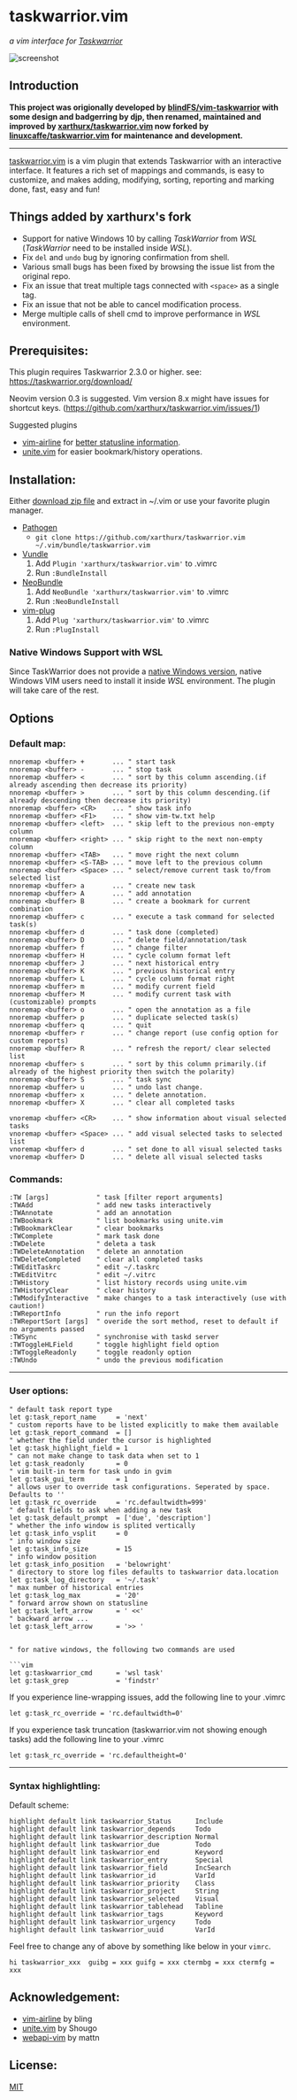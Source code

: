 taskwarrior.vim
===============
_a vim interface for [Taskwarrior](https://taskwarrior.org)_

![screenshot](https://raw.githubusercontent.com/linuxcaffe/taskwarrior.vim/master/screenshot.gif)

## Introduction

**This project was origionally developed by [blindFS/vim-taskwarrior](https://github.com/blindFS/vim-taskwarrior) with some design and badgerring by djp,
then renamed, maintained and improved by [xarthurx/taskwarrior.vim](https://github.com/xarthurx/taskwarrior.vim) now forked by [linuxcaffe/taskwarrior.vim](https://github.com/linuxcaffe/taskwarrior.vim) for maintenance and development.**

----
[taskwarrior.vim](https://github.com/linuxcaffe/taskwarrior.vim) is a vim plugin that extends Taskwarrior with an interactive
interface. It features a rich set of mappings and commands, is easy to customize,
and makes adding, modifying, sorting, reporting and marking done, fast, easy and fun!

## Things added by xarthurx's fork

* Support for native Windows 10 by calling *TaskWarrior* from *WSL* (*TaskWarrior* need to be installed inside *WSL*).
* Fix `del` and `undo` bug by ignoring confirmation from shell.
* Various small bugs has been fixed by browsing the issue list from the original repo.
* Fix an issue that treat multiple tags connected with `<space>` as a single tag.
* Fix an issue that not be able to cancel modification process.
* Merge multiple calls of shell cmd to improve performance in *WSL* environment.


## Prerequisites:

This plugin requires Taskwarrior 2.3.0 or higher. see: https://taskwarrior.org/download/

Neovim version 0.3 is suggested.
Vim version 8.x might have issues for shortcut keys. (https://github.com/xarthurx/taskwarrior.vim/issues/1)

Suggested plugins

* [vim-airline](https://github.com/bling/vim-airline) for [better statusline information](https://github.com/farseer90718/vim-taskwarrior#screenshot).
* [unite.vim](https://github.com/Shougo/unite.vim) for easier bookmark/history operations.


## Installation:

Either [download zip file](https://github.com/farseer90718/vim-taskwarrior/archive/master.zip)
and extract in ~/.vim or use your favorite plugin manager.

- [Pathogen](https://github.com/tpope/vim-pathogen)
    - `git clone https://github.com/xarthurx/taskwarrior.vim ~/.vim/bundle/taskwarrior.vim`
- [Vundle](https://github.com/gmarik/vundle)
    1. Add `Plugin 'xarthurx/taskwarrior.vim'` to .vimrc
    2. Run `:BundleInstall`
- [NeoBundle](https://github.com/Shougo/neobundle.vim)
    1. Add `NeoBundle 'xarthurx/taskwarrior.vim'` to .vimrc
    2. Run `:NeoBundleInstall`
- [vim-plug](https://github.com/junegunn/vim-plug)
    1. Add `Plug 'xarthurx/taskwarrior.vim'` to .vimrc
    2. Run `:PlugInstall`


### Native Windows Support with WSL

Since TaskWarrior does not provide a [native Windows version](https://github.com/GothenburgBitFactory/taskwarrior/issues/2159), native Windows VIM users need to install it inside *WSL* environment. The plugin will take care of the rest.

## Options

### Default map:

```vim
nnoremap <buffer> +       ... " start task
nnoremap <buffer> -       ... " stop task
nnoremap <buffer> <       ... " sort by this column ascending.(if already ascending then decrease its priority)
nnoremap <buffer> >       ... " sort by this column descending.(if already descending then decrease its priority)
nnoremap <buffer> <CR>    ... " show task info
nnoremap <buffer> <F1>    ... " show vim-tw.txt help
nnoremap <buffer> <left>  ... " skip left to the previous non-empty column
nnoremap <buffer> <right> ... " skip right to the next non-empty column
nnoremap <buffer> <TAB>   ... " move right the next column
nnoremap <buffer> <S-TAB> ... " move left to the previous column
nnoremap <buffer> <Space> ... " select/remove current task to/from selected list
nnoremap <buffer> a       ... " create new task
nnoremap <buffer> A       ... " add annotation
nnoremap <buffer> B       ... " create a bookmark for current combination
nnoremap <buffer> c       ... " execute a task command for selected task(s)
nnoremap <buffer> d       ... " task done (completed)
nnoremap <buffer> D       ... " delete field/annotation/task
nnoremap <buffer> f       ... " change filter
nnoremap <buffer> H       ... " cycle column format left
nnoremap <buffer> J       ... " next historical entry
nnoremap <buffer> K       ... " previous historical entry
nnoremap <buffer> L       ... " cycle column format right
nnoremap <buffer> m       ... " modify current field
nnoremap <buffer> M       ... " modify current task with (customizable) prompts
nnoremap <buffer> o       ... " open the annotation as a file
nnoremap <buffer> p       ... " duplicate selected task(s)
nnoremap <buffer> q       ... " quit
nnoremap <buffer> r       ... " change report (use config option for custom reports)
nnoremap <buffer> R       ... " refresh the report/ clear selected list
nnoremap <buffer> s       ... " sort by this column primarily.(if already of the highest priority then switch the polarity)
nnoremap <buffer> S       ... " task sync
nnoremap <buffer> u       ... " undo last change.
nnoremap <buffer> x       ... " delete annotation.
nnoremap <buffer> X       ... " clear all completed tasks

vnoremap <buffer> <CR>    ... " show information about visual selected tasks
vnoremap <buffer> <Space> ... " add visual selected tasks to selected list
vnoremap <buffer> d       ... " set done to all visual selected tasks
vnoremap <buffer> D       ... " delete all visual selected tasks

```
### Commands:

```vim
:TW [args]            " task [filter report arguments]
:TWAdd                " add new tasks interactively
:TWAnnotate           " add an annotation
:TWBookmark           " list bookmarks using unite.vim
:TWBookmarkClear      " clear bookmarks
:TWComplete           " mark task done
:TWDelete             " deleta a task
:TWDeleteAnnotation   " delete an annotation
:TWDeleteCompleted    " clear all completed tasks
:TWEditTaskrc         " edit ~/.taskrc
:TWEditVitrc          " edit ~/.vitrc
:TWHistory            " list history records using unite.vim
:TWHistoryClear       " clear history
:TWModifyInteractive  " make changes to a task interactively (use with caution!)
:TWReportInfo         " run the info report
:TWReportSort [args]  " overide the sort method, reset to default if no arguments passed
:TWSync               " synchronise with taskd server
:TWToggleHLField      " toggle highlight field option
:TWToggleReadonly     " toggle readonly option
:TWUndo               " undo the previous modification
```
----
### User options:

```vim
" default task report type
let g:task_report_name     = 'next'
" custom reports have to be listed explicitly to make them available
let g:task_report_command  = []
" whether the field under the cursor is highlighted
let g:task_highlight_field = 1
" can not make change to task data when set to 1
let g:task_readonly        = 0
" vim built-in term for task undo in gvim
let g:task_gui_term        = 1
" allows user to override task configurations. Seperated by space. Defaults to ''
let g:task_rc_override     = 'rc.defaultwidth=999'
" default fields to ask when adding a new task
let g:task_default_prompt  = ['due', 'description']
" whether the info window is splited vertically
let g:task_info_vsplit     = 0
" info window size
let g:task_info_size       = 15
" info window position
let g:task_info_position   = 'belowright'
" directory to store log files defaults to taskwarrior data.location
let g:task_log_directory   = '~/.task'
" max number of historical entries
let g:task_log_max         = '20'
" forward arrow shown on statusline
let g:task_left_arrow      = ' <<'
" backward arrow ...
let g:task_left_arrow      = '>> '


" for native windows, the following two commands are used

```vim
let g:taskwarrior_cmd      = 'wsl task'
let g:task_grep            = 'findstr'
```

If you experience line-wrapping issues, add the following line to your .vimrc
```
let g:task_rc_override = 'rc.defaultwidth=0'
```
If you experience task truncation (taskwarrior.vim not showing enough tasks) add the following line to your .vimrc
```vim
let g:task_rc_override = 'rc.defaultheight=0'
```
----
### Syntax highlightling:

Default scheme:

```vim
highlight default link taskwarrior_Status      Include
highlight default link taskwarrior_depends     Todo
highlight default link taskwarrior_description Normal
highlight default link taskwarrior_due         Todo
highlight default link taskwarrior_end         Keyword
highlight default link taskwarrior_entry       Special
highlight default link taskwarrior_field       IncSearch
highlight default link taskwarrior_id          VarId
highlight default link taskwarrior_priority    Class
highlight default link taskwarrior_project     String
highlight default link taskwarrior_selected    Visual
highlight default link taskwarrior_tablehead   Tabline
highlight default link taskwarrior_tags        Keyword
highlight default link taskwarrior_urgency     Todo
highlight default link taskwarrior_uuid        VarId
```

Feel free to change any of above by something like below in your `vimrc`.

```vim
hi taskwarrior_xxx  guibg = xxx guifg = xxx ctermbg = xxx ctermfg = xxx
```


## Acknowledgement:

* [vim-airline](https://github.com/bling/vim-airline) by bling
* [unite.vim](https://github.com/Shougo/unite.vim)   by Shougo
* [webapi-vim](https://github.com/mattn/webapi-vim)  by mattn

## License:

[MIT](https://raw.github.com/xarthurx/taskwarrior.vim/master/LICENSE.txt)

